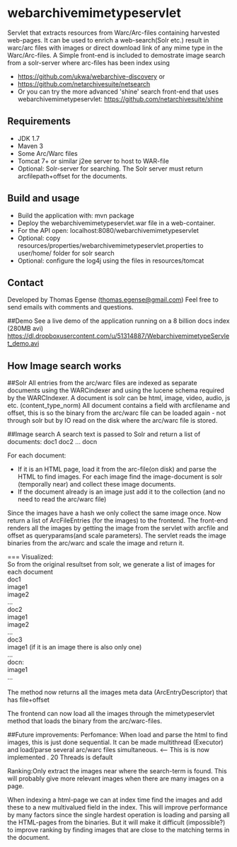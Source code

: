 # webarchivemimetypeservlet
Servlet that extracts resources from Warc/Arc-files containing harvested web-pages.
It can be used to enrich a web-search(Solr etc.) result in warc/arc files with images or direct download link of any mime type in the Warc/Arc-files.
A Simple front-end is included to demostrate image search from a solr-server where arc-files has been index using 
* https://github.com/ukwa/webarchive-discovery or
* https://github.com/netarchivesuite/netsearch
* Or you can try the more advanced 'shine' search front-end that uses webarchivemimetypeservlet: https://github.com/netarchivesuite/shine

## Requirements
 * JDK 1.7
 * Maven 3 
 * Some Arc/Warc files 
 * Tomcat 7+  or similar j2ee server to host to WAR-file
 * Optional: Solr-server for searching. The Solr server must return arcfilepath+offset for the documents.
 
## Build and usage
 * Build the application with: mvn package
 * Deploy the webarchivemimetypeservlet.war file in a web-container.
 * For the API open:  localhost:8080/webarchivemimetypeservlet
 * Optional: copy resources/properties/webarchivemimetypeservlet.properties to user/home/ folder for solr search
 * Optional: configure the log4j using the files in resources/tomcat

## Contact
Developed by Thomas Egense (thomas.egense@gmail.com) 
Feel free to send emails with comments and questions.


##Demo
See a live demo  of the application running on a 8 billion docs index (280MB avi)
https://dl.dropboxusercontent.com/u/51314887/WebarchivemimetypeServlet_demo.avi    


## How Image search works

##Solr 
All entries from the arc/warc files are indexed as separate documents using the WARCindexer and using the lucene schema required by the WARCIndexer.
A document is solr can be html, image, video, audio, js etc. (content_type_norm)
All document contains a field with arcfilename and offset, this is so  the binary from
the arc/warc file can be loaded again - not through solr but by IO read on the disk where the 
arc/warc file is stored.

##Image search
A search text is passed to Solr and return a list of documents:
doc1
doc2
...
docn

For each document:
 * If it is an HTML page, load it from the arc-file(on disk) and parse the HTML to find
   images. For each image find the image-document is solr (temporally near) and collect these image documents.
 * If the document already is an image just add it to the collection (and no need to read the arc/warc file)
 
Since the images have a hash we only collect the same image once.
Now return a list of ArcFileEntries (for the images) to the frontend.
The front-end renders all the images by getting the image from the servlet with arcfile and offset as
queryparams(and scale parameters). The servlet reads the image binaries from the arc/warc and scale the image and return it.

=== Visualized: <br>
So from the original resultset from solr, we generate a list of images for each document <br>
doc1 <br>
   image1 <br>
   image2 <br>
   ...<br>
doc2<br>
   image1<br>
   image2<br>
   ...<br>
doc3<br>
    image1  (if it is an image there is also only one)      <br>
...<br>
docn:<br>
    image1<br>
    ...<br>
<br>
The method now returns all the images meta data (ArcEntryDescriptor) that has file+offset<br>

The frontend can now load all the images through the mimetypeservlet method that loads the binary from
the arc/warc-files.
    
       
##Future improvements:
Perfomance: When load and parse the html to find images, this is just done sequential. It can be made multithread (Executor)
and load/parse several arc/warc files simultaneous. <-- This is is now implemented . 20 Threads is default

Ranking:Only extract the images near where the search-term is found. This will probably give more
relevant images when there are many images on a page.

When indexing a html-page we can at index time find the images and add these to a new multivalued field
in the index. This will improve performance by many factors since the single hardest operation is loading and parsing all the HTML-pages from the binaries. But it will make it difficult (impossible?) to improve ranking by finding images that are close to the matching terms in the document. 


    




